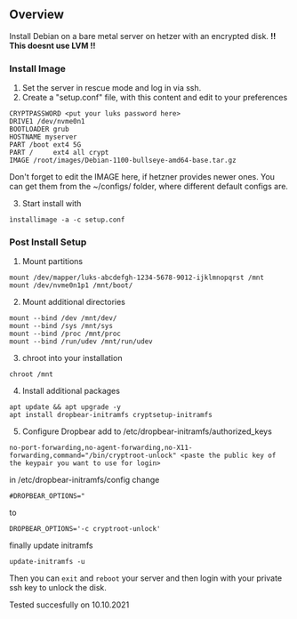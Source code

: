 ## Overview
Install Debian on a bare metal server on hetzer with an encrypted disk.
**!! This doesnt use LVM !!**
### Install Image
1. Set the server in rescue mode and log in via ssh.
2. Create a "setup.conf" file, with this content and edit to your preferences
```
CRYPTPASSWORD <put your luks password here>
DRIVE1 /dev/nvme0n1
BOOTLOADER grub
HOSTNAME myserver
PART /boot ext4 5G
PART /     ext4 all crypt
IMAGE /root/images/Debian-1100-bullseye-amd64-base.tar.gz
```
Don't forget to edit the IMAGE here, if hetzner provides newer ones. You can get them from the ~/configs/ folder, where different default configs are.

3. Start install with
```
ìnstallimage -a -c setup.conf
```

### Post Install Setup 
1. Mount partitions
```
mount /dev/mapper/luks-abcdefgh-1234-5678-9012-ijklmnopqrst /mnt
mount /dev/nvme0n1p1 /mnt/boot/
```
2. Mount additional directories
```
mount --bind /dev /mnt/dev/
mount --bind /sys /mnt/sys
mount --bind /proc /mnt/proc
mount --bind /run/udev /mnt/run/udev
```
3. chroot into your installation
```
chroot /mnt
```
4. Install additional packages
```
apt update && apt upgrade -y
apt install dropbear-initramfs cryptsetup-initramfs
```
5. Configure Dropbear
add to /etc/dropbear-initramfs/authorized_keys
```
no-port-forwarding,no-agent-forwarding,no-X11-forwarding,command="/bin/cryptroot-unlock" <paste the public key of the keypair you want to use for login>
```
in /etc/dropbear-initramfs/config change
```
#DROPBEAR_OPTIONS="
```
to
```
DROPBEAR_OPTIONS='-c cryptroot-unlock'
```
finally update initramfs
```
update-initramfs -u
```

Then you can ```exit``` and ```reboot``` your server and then login with your private ssh key to unlock the disk.

Tested succesfully on 10.10.2021
